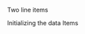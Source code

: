 Two line items
<snippet id='ext-listview-map-header-html'/>

Initializing the data Items
<snippet id='ext-listview-map-header-code'/>